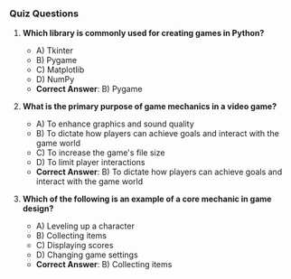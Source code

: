 ### Quiz Questions ###

1. **Which library is commonly used for creating games in Python?**  
   - A) Tkinter  
   - B) Pygame  
   - C) Matplotlib  
   - D) NumPy  
   - **Correct Answer**: B) Pygame  

2. **What is the primary purpose of game mechanics in a video game?**  
   - A) To enhance graphics and sound quality  
   - B) To dictate how players can achieve goals and interact with the game world  
   - C) To increase the game's file size  
   - D) To limit player interactions  
   - **Correct Answer**: B) To dictate how players can achieve goals and interact with the game world  

3. **Which of the following is an example of a core mechanic in game design?**  
   - A) Leveling up a character  
   - B) Collecting items  
   - C) Displaying scores  
   - D) Changing game settings  
   - **Correct Answer**: B) Collecting items  